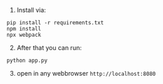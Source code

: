 1. Install via:
```
pip install -r requirements.txt
npm install
npx webpack
```

2. After that you can run:
```
python app.py
```

3. open in any webbrowser ``` http://localhost:8080 ```
